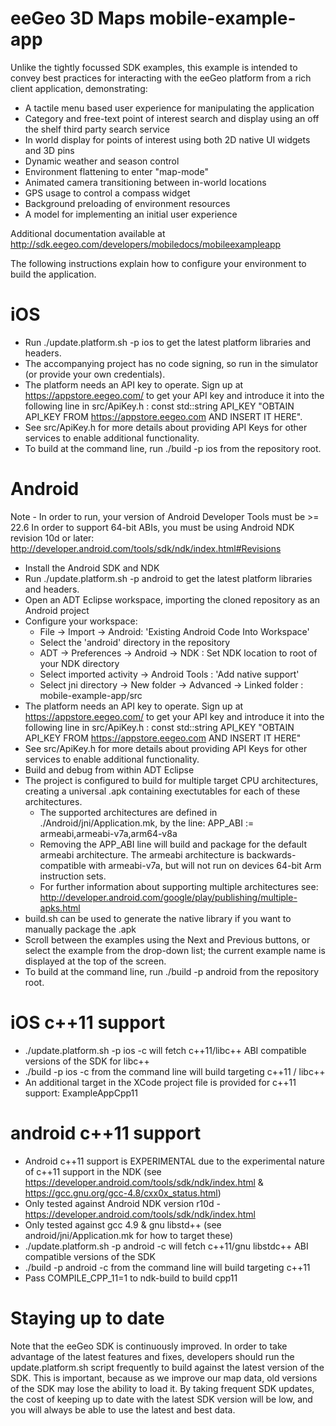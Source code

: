 eeGeo 3D Maps mobile-example-app
================================

Unlike the tightly focussed SDK examples, this example is intended to convey best practices for interacting with the eeGeo platform from a rich client application, demonstrating:

* A tactile menu based user experience for manipulating the application
* Category and free-text point of interest search and display using an off the shelf third party search service
* In world display for points of interest using both 2D native UI widgets and 3D pins
* Dynamic weather and season control
* Environment flattening to enter "map-mode"
* Animated camera transitioning between in-world locations
* GPS usage to control a compass widget
* Background preloading of environment resources
* A model for implementing an initial user experience

Additional documentation available at http://sdk.eegeo.com/developers/mobiledocs/mobileexampleapp

The following instructions explain how to configure your environment to build the application.

iOS
===

* Run ./update.platform.sh -p ios to get the latest platform libraries and headers.
* The accompanying project has no code signing, so run in the simulator (or provide your own credentials).
* The platform needs an API key to operate. Sign up at https://appstore.eegeo.com/ to get your API key and introduce it into the following line in src/ApiKey.h : 
	const std::string API_KEY "OBTAIN API_KEY FROM https://appstore.eegeo.com AND INSERT IT HERE".
* See src/ApiKey.h for more details about providing API Keys for other services to enable additional functionality.
* To build at the command line, run ./build -p ios from the repository root.

Android
=======
Note - In order to run, your version of Android Developer Tools must be >= 22.6
In order to support 64-bit ABIs, you must be using Android NDK revision 10d or later:
http://developer.android.com/tools/sdk/ndk/index.html#Revisions

* Install the Android SDK and NDK
* Run ./update.platform.sh -p android to get the latest platform libraries and headers.
* Open an ADT Eclipse workspace, importing the cloned repository as an Android project
* Configure your workspace:
    * File -> Import -> Android: 'Existing Android Code Into Workspace'
    * Select the 'android' directory in the repository
    * ADT -> Preferences -> Android -> NDK : Set NDK location to root of your NDK directory
    * Select imported activity -> Android Tools : 'Add native support'
    * Select jni directory -> New folder -> Advanced -> Linked folder : mobile-example-app/src
* The platform needs an API key to operate. Sign up at https://appstore.eegeo.com/ to get your API key and introduce it into the following line in src/ApiKey.h : 
	const std::string API_KEY "OBTAIN API_KEY FROM https://appstore.eegeo.com AND INSERT IT HERE"
* See src/ApiKey.h for more details about providing API Keys for other services to enable additional functionality.
* Build and debug from within ADT Eclipse
* The project is configured to build for multiple target CPU architectures, creating a universal .apk containing exectutables for each of these architectures.
	* The supported architectures are defined in ./Android/jni/Application.mk, by the line:
		APP_ABI := armeabi,armeabi-v7a,arm64-v8a
	* Removing the APP_ABI line will build and package for the default armeabi architecture. The armeabi architecture is backwards-compatible with armeabi-v7a, but will not run on devices 64-bit Arm instruction sets.
	* For further information about supporting multiple architectures see: http://developer.android.com/google/play/publishing/multiple-apks.html
* build.sh can be used to generate the native library if you want to manually package the .apk
* Scroll between the examples using the Next and Previous buttons, or select the example from the drop-down list; the current example name is displayed at the top of the screen. 
* To build at the command line, run ./build -p android from the repository root.

iOS c++11 support
=================
* ./update.platform.sh -p ios -c will fetch c++11/libc++ ABI compatible versions of the SDK for libc++
* ./build -p ios -c from the command line will build targeting c++11 / libc++
* An additional target in the XCode project file is provided for c++11 support: ExampleAppCpp11

android c++11 support
=====================
* Android c++11 support is EXPERIMENTAL due to the experimental nature of c++11 support in the NDK (see https://developer.android.com/tools/sdk/ndk/index.html & https://gcc.gnu.org/gcc-4.8/cxx0x_status.html)
* Only tested against Android NDK version r10d - https://developer.android.com/tools/sdk/ndk/index.html
* Only tested against gcc 4.9 & gnu libstd++ (see android/jni/Application.mk for how to target these)
* ./update.platform.sh -p android -c will fetch c++11/gnu libstdc++ ABI compatible versions of the SDK
* ./build -p android -c from the command line will build targeting c++11
* Pass COMPILE_CPP_11=1 to ndk-build to build cpp11

Staying up to date
==================
Note that the eeGeo SDK is continuously improved. In order to take advantage of the latest features and fixes, developers should run the update.platform.sh script frequently to build against the latest version of the SDK. This is important, because as we improve our map data, old versions of the SDK may lose the ability to load it. By taking frequent SDK updates, the cost of keeping up to date with the latest SDK version will be low, and you will always be able to use the latest and best data.
